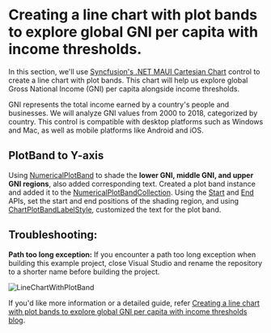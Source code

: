# Creating a line chart with plot bands to explore global GNI per capita with income thresholds.
In this section, we'll use [Syncfusion's .NET MAUI Cartesian Chart](https://www.syncfusion.com/maui-controls/maui-cartesian-charts) control to create a line chart with plot bands. This chart will help us explore global Gross National Income (GNI) per capita alongside income thresholds.

GNI represents the total income earned by a country's people and businesses. We will analyze GNI values from 2000 to 2018, categorized by country. This control is compatible with desktop platforms such as Windows and Mac, as well as mobile platforms like Android and iOS.

## PlotBand to Y-axis
Using [NumericalPlotBand](https://help.syncfusion.com/maui/cartesian-charts/plotband#numerical-plotband) to shade the **lower GNI, middle GNI, and upper GNI regions**, also added corresponding text. Created a plot band instance and added it to the [NumericalPlotBandCollection](https://help.syncfusion.com/cr/maui/Syncfusion.Maui.Charts.NumericalPlotBandCollection.html). Using the [Start](https://help.syncfusion.com/cr/maui/Syncfusion.Maui.Charts.NumericalPlotBand.html#Syncfusion_Maui_Charts_NumericalPlotBand_Start) and [End](https://help.syncfusion.com/cr/maui/Syncfusion.Maui.Charts.NumericalPlotBand.html#Syncfusion_Maui_Charts_NumericalPlotBand_End) APIs, set the start and end positions of the shading region, and using [ChartPlotBandLabelStyle](https://help.syncfusion.com/cr/maui/Syncfusion.Maui.Charts.ChartPlotBandLabelStyle.html#properties), customized the text for the plot band.

## Troubleshooting:
**Path too long exception:**
If you encounter a path too long exception when building this example project, close Visual Studio and rename the repository to a shorter name before building the project.

![LineChartWithPlotBand](https://github.com/SyncfusionExamples/Creating--a-line-chart-with-plot-bands-to-explore-global-GNI-per-capita-with-income-thresholds/assets/102796134/de4de06b-aad5-40cf-91a3-9381bbf640d6)

If you'd like more information or a detailed guide, refer [Creating a line chart with plot bands to explore global GNI per capita with income thresholds blog]().
